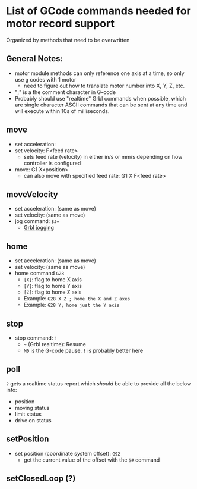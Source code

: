 # List of GCode commands needed for motor record support 

Organized by methods that need to be overwritten

## General Notes:

* motor module methods can only reference one axis at a time, so only use g codes with 1 motor
    * need to figure out how to translate motor number into X, Y, Z, etc.
* ";" is a the comment character in G-code
* Probably should use "realtime" Grbl commands when possible, which are single character ASCII
commands that can be sent at any time and will execute within 10s of milliseconds.

## move 

* set acceleration:
* set velocity:         F\<feed rate\>
    * sets feed rate (velocity) in either in/s or mm/s depending on how controller is configured
* move:                 G1 X\<position\>
    * can also move with specified feed rate: G1 X<position> F\<feed rate\>

## moveVelocity 

* set acceleration: (same as move)
* set velocity: (same as move)
* jog command: `$J=`
    * [Grbl jogging](https://github.com/gnea/grbl/wiki/Grbl-v1.1-Jogging)


## home 

* set acceleration: (same as move)
* set velocity: (same as move)
* home command `G28`
    *  `[X]`: flag to home X axis
    *  `[Y]`: flag to home Y axis
    *  `[Z]`: flag to home Z axis
    * Example: `G28 X Z ; home the X and Z axes`
    * Example: `G28 Y; home just the Y axis`

## stop

* stop command: `!`
    - `~` (Grbl realtime): Resume
    - `M0` is the G-code pause. `!` is probably better here

## poll

`?` gets a realtime status report which *should* be able to provide all the below info:
* position
* moving status
* limit status
* drive on status

## setPosition

* set position (coordinate system offset): `G92`
    * get the current value of the offset with the `$#` command

## setClosedLoop (?)
